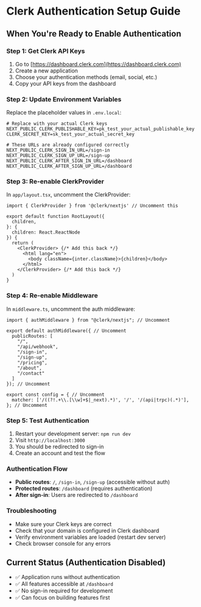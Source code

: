 # Clerk Authentication Setup Guide

## When You're Ready to Enable Authentication

### Step 1: Get Clerk API Keys
1. Go to [https://dashboard.clerk.com](https://dashboard.clerk.com)
2. Create a new application
3. Choose your authentication methods (email, social, etc.)
4. Copy your API keys from the dashboard

### Step 2: Update Environment Variables
Replace the placeholder values in `.env.local`:

```env
# Replace with your actual Clerk keys
NEXT_PUBLIC_CLERK_PUBLISHABLE_KEY=pk_test_your_actual_publishable_key
CLERK_SECRET_KEY=sk_test_your_actual_secret_key

# These URLs are already configured correctly
NEXT_PUBLIC_CLERK_SIGN_IN_URL=/sign-in
NEXT_PUBLIC_CLERK_SIGN_UP_URL=/sign-up
NEXT_PUBLIC_CLERK_AFTER_SIGN_IN_URL=/dashboard
NEXT_PUBLIC_CLERK_AFTER_SIGN_UP_URL=/dashboard
```

### Step 3: Re-enable ClerkProvider
In `app/layout.tsx`, uncomment the ClerkProvider:

```tsx
import { ClerkProvider } from '@clerk/nextjs' // Uncomment this

export default function RootLayout({
  children,
}: {
  children: React.ReactNode
}) {
  return (
    <ClerkProvider> {/* Add this back */}
      <html lang="en">
        <body className={inter.className}>{children}</body>
      </html>
    </ClerkProvider> {/* Add this back */}
  )
}
```

### Step 4: Re-enable Middleware
In `middleware.ts`, uncomment the auth middleware:

```tsx
import { authMiddleware } from "@clerk/nextjs"; // Uncomment

export default authMiddleware({ // Uncomment
  publicRoutes: [
    "/",
    "/api/webhook",
    "/sign-in",
    "/sign-up",
    "/pricing",
    "/about",
    "/contact"
  ]
}); // Uncomment

export const config = { // Uncomment
  matcher: ['/((?!.+\\.[\\w]+$|_next).*)', '/', '/(api|trpc)(.*)'],
}; // Uncomment
```

### Step 5: Test Authentication
1. Restart your development server: `npm run dev`
2. Visit `http://localhost:3000`
3. You should be redirected to sign-in
4. Create an account and test the flow

### Authentication Flow
- **Public routes**: `/`, `/sign-in`, `/sign-up` (accessible without auth)
- **Protected routes**: `/dashboard` (requires authentication)
- **After sign-in**: Users are redirected to `/dashboard`

### Troubleshooting
- Make sure your Clerk keys are correct
- Check that your domain is configured in Clerk dashboard
- Verify environment variables are loaded (restart dev server)
- Check browser console for any errors

## Current Status (Authentication Disabled)
- ✅ Application runs without authentication
- ✅ All features accessible at `/dashboard`
- ✅ No sign-in required for development
- ✅ Can focus on building features first
